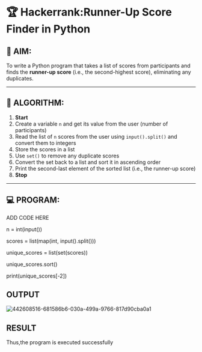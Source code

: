 # 🏆 Hackerrank:Runner-Up Score Finder in Python

## 🎯 AIM:
To write a Python program that takes a list of scores from participants and finds the **runner-up score** (i.e., the second-highest score), eliminating any duplicates.

---

## 🧠 ALGORITHM:

1. **Start**
2. Create a variable `n` and get its value from the user (number of participants)
3. Read the list of `n` scores from the user using `input().split()` and convert them to integers
4. Store the scores in a list
5. Use `set()` to remove any duplicate scores
6. Convert the set back to a list and sort it in ascending order
7. Print the second-last element of the sorted list (i.e., the runner-up score)
8. **Stop**

---

## 💻 PROGRAM:

ADD CODE HERE

n = int(input())

scores = list(map(int, input().split()))

unique_scores = list(set(scores))

unique_scores.sort()

print(unique_scores[-2])

## OUTPUT

![442608516-681586b6-030a-499a-9766-817d90cba0a1](https://github.com/user-attachments/assets/af5472ab-ae16-46d5-b4fc-f4f588b7765e)


## RESULT

Thus,the program is executed successfully
